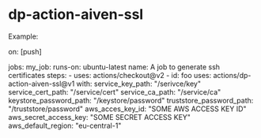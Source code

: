 # dp-action-aiven-ssl

Example: 

on: [push]

jobs:
  my_job:
    runs-on: ubuntu-latest
    name: A job to generate ssh certificates
    steps:
    - uses: actions/checkout@v2
    - id: foo
      uses: actions/dp-action-aiven-ssl@v1
      with:
        service_key_path: "/serivce/key"
        service_cert_path: "/service/cert"
        service_ca_path: "/service/ca"
        keystore_password_path: "/keystore/password"
        truststore_password_path: "/truststore/password"
        aws_acces_key_id: "SOME AWS ACCESS KEY ID"
        aws_secret_access_key: "SOME SECRET ACCESS KEY"
        aws_default_region: "eu-central-1"